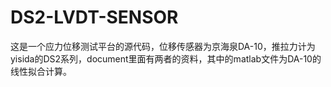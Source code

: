 # DS2-LVDT-SENSOR
这是一个应力位移测试平台的源代码，位移传感器为京海泉DA-10，推拉力计为yisida的DS2系列，document里面有两者的资料，其中的matlab文件为DA-10的线性拟合计算。